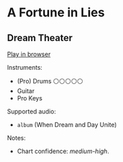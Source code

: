 # A Fortune in Lies

## Dream Theater


[Play in browser](http://pages.cs.wisc.edu/~tolly/customs/dream-theater/a-fortune-in-lies)

Instruments:

  * (Pro) Drums ⚪️⚪️⚪️⚪️⚪️
  * Guitar
  * Pro Keys

Supported audio:

  * `album` (When Dream and Day Unite)

Notes:

  * Chart confidence: *medium-high*.

